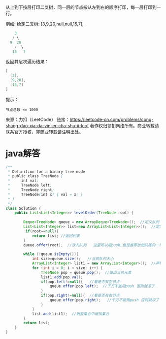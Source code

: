 从上到下按层打印二叉树，同一层的节点按从左到右的顺序打印，每一层打印到一行。

 

例如:
给定二叉树: [3,9,20,null,null,15,7],

```java
	3
   / \
  9  20
    /  \
   15   7
```


返回其层次遍历结果：

```java
[
  [3],
  [9,20],
  [15,7]
]
```



 

提示：

    节点总数 <= 1000

来源：力扣（LeetCode）
链接：https://leetcode-cn.com/problems/cong-shang-dao-xia-da-yin-er-cha-shu-ii-lcof
著作权归领扣网络所有。商业转载请联系官方授权，非商业转载请注明出处。

# java解答

```java
/**
 * Definition for a binary tree node.
 * public class TreeNode {
 *     int val;
 *     TreeNode left;
 *     TreeNode right;
 *     TreeNode(int x) { val = x; }
 * }
 */
class Solution {
    public List<List<Integer>> levelOrder(TreeNode root) {
       
        Deque<TreeNode> queue = new ArrayDeque<TreeNode>();  //定义队列
        List<List<Integer>> list=new ArrayList<List<Integer>>();  //定义个集合
         if(root==null){
            return list; //返回列表
        }
        queue.offer(root);  //放入队列   这里可以用push,但是推荐放到队尾的一律用offer
        
        while (!queue.isEmpty()){
            int size=queue.size();   //当前队列大小
            ArrayList<Integer> list1 = new ArrayList<Integer>();  //声明一个集合
            for (int i = 0; i < size; i++) {
                TreeNode pop = queue.pop();  //弹出当前元素
                list1.add(pop.val);
                if(pop.left!=null){   //看是否有左节点 
                    queue.offer(pop.left);  //千万不能用push 否则就凉了
                }
                if(pop.right!=null){  //看是否有右节点
                    queue.offer(pop.right);   //千万不能用push 否则就凉了
                }
            }
            list.add(list1);  //嵌套集合中增加集合
        }
        return list;
    }
}
```

